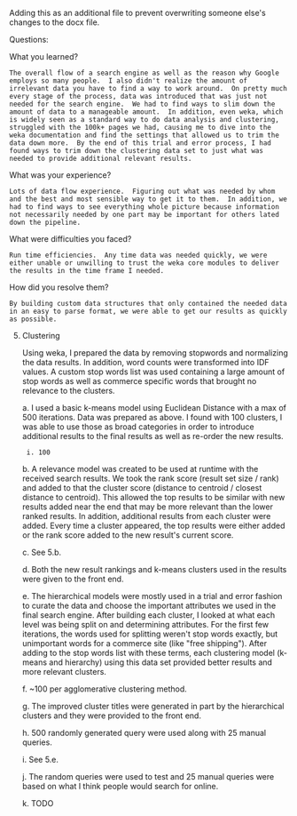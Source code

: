 Adding this as an additional file to prevent overwriting someone else's changes to the docx file.

Questions:

What you learned?

    The overall flow of a search engine as well as the reason why Google employs so many people.  I also didn't realize the amount of irrelevant data you have to find a way to work around.  On pretty much every stage of the process, data was introduced that was just not needed for the search engine.  We had to find ways to slim down the amount of data to a manageable amount.  In addition, even weka, which is widely seen as a standard way to do data analysis and clustering, struggled with the 100k+ pages we had, causing me to dive into the weka documentation and find the settings that allowed us to trim the data down more.  By the end of this trial and error process, I had found ways to trim down the clustering data set to just what was needed to provide additional relevant results.

What was your experience?

    Lots of data flow experience.  Figuring out what was needed by whom and the best and most sensible way to get it to them.  In addition, we had to find ways to see everything whole picture because information not necessarily needed by one part may be important for others lated down the pipeline.

What were difficulties you faced?

    Run time efficiencies.  Any time data was needed quickly, we were either unable or unwilling to trust the weka core modules to deliver the results in the time frame I needed.

How did you resolve them?

    By building custom data structures that only contained the needed data in an easy to parse format, we were able to get our results as quickly as possible.



5. Clustering

    Using weka, I prepared the data by removing stopwords and normalizing the data results.  In addition, word counts were transformed into IDF values.  A custom stop words list was used containing a large amount of stop words as well as commerce specific words that brought no relevance to the clusters.

    a. I used a basic k-means model using Euclidean Distance with a max of 500 iterations.  Data was prepared as above.  I found with 100 clusters, I was able to use those as broad categories in order to introduce additional results to the final results as well as re-order the new results.

        i. 100

    b. A relevance model was created to be used at runtime with the received search results.  We took the rank score (result set size / rank) and added to that the cluster score (distance to centroid / closest distance to centroid).  This allowed the top results to be similar with new results added near the end that may be more relevant than the lower ranked results.  In addition, additional results from each cluster were added.  Every time a cluster appeared, the top results were either added or the rank score added to the new result's current score.

    c. See 5.b.

    d. Both the new result rankings and k-means clusters used in the results were given to the front end.

    e. The hierarchical models were mostly used in a trial and error fashion to curate the data and choose the important attributes we used in the final search engine.  After building each cluster, I looked at what each level was being split on and determining attributes.  For the first few iterations, the words used for splitting weren't stop words exactly, but unimportant words for a commerce site (like "free shipping").  After adding to the stop words list with these terms, each clustering model (k-means and hierarchy) using this data set provided better results and more relevant clusters.

    f. ~100 per agglomerative clustering method.

    g. The improved cluster titles were generated in part by the hierarchical clusters and they were provided to the front end.

    h. 500 randomly generated query were used along with 25 manual queries.

    i. See 5.e.

    j. The random queries were used to test and 25 manual queries were based on what I think people would search for online.

    k. TODO